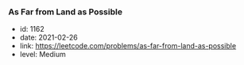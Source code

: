 ### As Far from Land as Possible

* id: 1162
* date: 2021-02-26
* link: https://leetcode.com/problems/as-far-from-land-as-possible
* level: Medium
